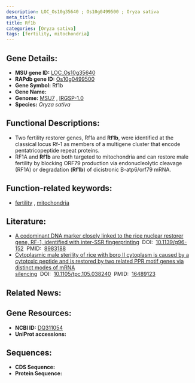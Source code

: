 ```yaml
---
description: LOC_Os10g35640 ; Os10g0499500 ; Oryza sativa
meta_title:
title: Rf1b
categories: [Oryza sativa]
tags: [fertility, mitochondria]
---
```


## Gene Details:
- **MSU gene ID:** [LOC_Os10g35640](http://rice.uga.edu/cgi-bin/ORF_infopage.cgi?orf=LOC_Os10g35640)  
- **RAPdb gene ID:** [Os10g0499500](https://rapdb.dna.affrc.go.jp/locus/?name=Os10g0499500)  
- **Gene Symbol:** Rf1b
- **Gene Name:**
- **Genome:**  [MSU7](http://rice.uga.edu/)&nbsp;,&nbsp;[IRGSP-1.0](https://rapdb.dna.affrc.go.jp/download/irgsp1.html)
- **Species:** *Oryza sativa*

## Functional Descriptions:
   - Two fertility restorer genes, Rf1a and **Rf1b**, were identified at the classical locus Rf-1 as members of a multigene cluster that encode pentatricopeptide repeat proteins.
   - RF1A and **Rf1b** are both targeted to mitochondria and can restore male fertility by blocking ORF79 production via endonucleolytic cleavage (RF1A) or degradation (**Rf1b**) of dicistronic B-atp6/orf79 mRNA.

## Function-related keywords:
   - [fertility](/tags/fertility/)&nbsp;,&nbsp;[mitochondria](/tags/mitochondria/)

## Literature:
   - [A codominant DNA marker closely linked to the rice nuclear restorer gene, RF-1, identified with inter-SSR fingerprinting](https://www.doi.org/10.1139/g96-152)&nbsp;&nbsp;DOI:&nbsp;&nbsp;[10.1139/g96-152](https://www.doi.org/10.1139/g96-152)&nbsp;&nbsp;PMID:&nbsp;&nbsp;[8983188](https://pubmed.ncbi.nlm.nih.gov/8983188/)
   - [Cytoplasmic male sterility of rice with boro II cytoplasm is caused by a cytotoxic peptide and is restored by two related PPR motif genes via distinct modes of mRNA silencing](https://www.doi.org/10.1105/tpc.105.038240)&nbsp;&nbsp;DOI:&nbsp;&nbsp;[10.1105/tpc.105.038240](https://www.doi.org/10.1105/tpc.105.038240)&nbsp;&nbsp;PMID:&nbsp;&nbsp;[16489123](https://pubmed.ncbi.nlm.nih.gov/16489123/)

## Related News:

## Gene Resources:
- **NCBI ID:**  [DQ311054](http://www.ncbi.nlm.nih.gov/nuccore/DQ311054)
- **UniProt accessions:** [](https://www.uniprot.org/uniprotkb//entry)

## Sequences:
- **CDS Sequence:**
- **Protein Sequence:**
